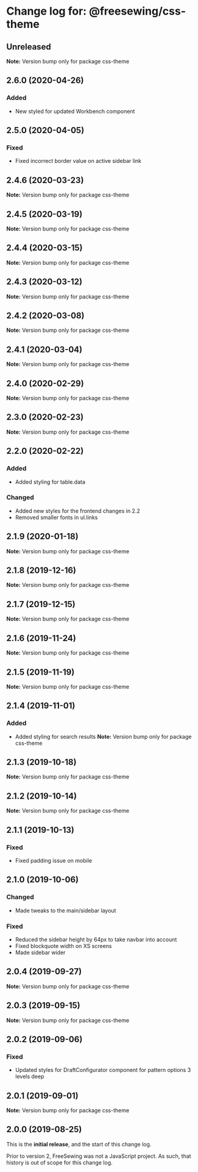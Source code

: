 # Change log for: @freesewing/css-theme

## Unreleased

**Note:** Version bump only for package css-theme

## 2.6.0 (2020-04-26)

### Added

- New styled for updated Workbench component

## 2.5.0 (2020-04-05)

### Fixed

- Fixed incorrect border value on active sidebar link

## 2.4.6 (2020-03-23)

**Note:** Version bump only for package css-theme

## 2.4.5 (2020-03-19)

**Note:** Version bump only for package css-theme

## 2.4.4 (2020-03-15)

**Note:** Version bump only for package css-theme

## 2.4.3 (2020-03-12)

**Note:** Version bump only for package css-theme

## 2.4.2 (2020-03-08)

**Note:** Version bump only for package css-theme

## 2.4.1 (2020-03-04)

**Note:** Version bump only for package css-theme

## 2.4.0 (2020-02-29)

**Note:** Version bump only for package css-theme

## 2.3.0 (2020-02-23)

**Note:** Version bump only for package css-theme

## 2.2.0 (2020-02-22)

### Added

- Added styling for table.data

### Changed

- Added new styles for the frontend changes in 2.2
- Removed smaller fonts in ul.links

## 2.1.9 (2020-01-18)

**Note:** Version bump only for package css-theme

## 2.1.8 (2019-12-16)

**Note:** Version bump only for package css-theme

## 2.1.7 (2019-12-15)

**Note:** Version bump only for package css-theme

## 2.1.6 (2019-11-24)

**Note:** Version bump only for package css-theme

## 2.1.5 (2019-11-19)

**Note:** Version bump only for package css-theme

## 2.1.4 (2019-11-01)

### Added

- Added styling for search results
  **Note:** Version bump only for package css-theme

## 2.1.3 (2019-10-18)

**Note:** Version bump only for package css-theme

## 2.1.2 (2019-10-14)

**Note:** Version bump only for package css-theme

## 2.1.1 (2019-10-13)

### Fixed

- Fixed padding issue on mobile

## 2.1.0 (2019-10-06)

### Changed

- Made tweaks to the main/sidebar layout

### Fixed

- Reduced the sidebar height by 64px to take navbar into account
- Fixed blockquote width on XS screens
- Made sidebar wider

## 2.0.4 (2019-09-27)

**Note:** Version bump only for package css-theme

## 2.0.3 (2019-09-15)

**Note:** Version bump only for package css-theme

## 2.0.2 (2019-09-06)

### Fixed

- Updated styles for DraftConfigurator component for pattern options 3 levels deep

## 2.0.1 (2019-09-01)

**Note:** Version bump only for package css-theme

## 2.0.0 (2019-08-25)

This is the **initial release**, and the start of this change log.

Prior to version 2, FreeSewing was not a JavaScript project.
As such, that history is out of scope for this change log.
